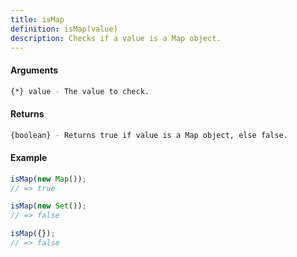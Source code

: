 ```yaml
---
title: isMap
definition: isMap(value)
description: Checks if a value is a Map object.
---
```



#### Arguments


```bash
{*} value - The value to check.
```


#### Returns


```bash
{boolean} - Returns true if value is a Map object, else false.
```


#### Example


```ts
isMap(new Map());
// => true

isMap(new Set());
// => false

isMap({});
// => false
```